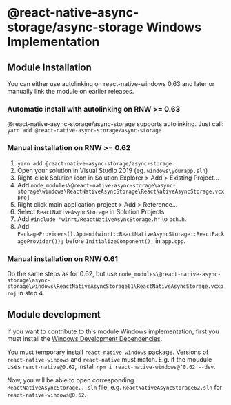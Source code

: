 # @react-native-async-storage/async-storage Windows Implementation

## Module Installation
You can either use autolinking on react-native-windows 0.63 and later or manually link the module on earlier releases.

### Automatic install with autolinking on RNW >= 0.63
@react-native-async-storage/async-storage supports autolinking. Just call: `yarn add @react-native-async-storage/async-storage`

### Manual installation on RNW >= 0.62
1. `yarn add @react-native-async-storage/async-storage`
2. Open your solution in Visual Studio 2019 (eg. `windows\yourapp.sln`)
3. Right-click Solution icon in Solution Explorer > Add > Existing Project...
4. Add `node_modules\@react-native-async-storage\async-storage\windows\ReactNativeAsyncStorage\ReactNativeAsyncStorage.vcxproj`
5. Right click main application project > Add > Reference...
6. Select `ReactNativeAsyncStorage` in Solution Projects
7. Add `#include "winrt/ReactNativeAsyncStorage.h"` to `pch.h`.
8. Add `PackageProviders().Append(winrt::ReactNativeAsyncStorage::ReactPackageProvider());` before `InitializeComponent();` in `app.cpp`.

### Manual installation on RNW 0.61
Do the same steps as for 0.62, but use `node_modules\@react-native-async-storage\async-storage\windows\ReactNativeAsyncStorage61\ReactNativeAsyncStorage.vcxproj` in step 4.

## Module development

If you want to contribute to this module Windows implementation, first you must install the [Windows Development Dependencies](https://microsoft.github.io/react-native-windows/docs/rnw-dependencies).

You must temporary install `react-native-windows` package. Versions of `react-native-windows` and `react-native` must match. E.g. if the moudule uses `react-native@0.62`, install `npm i react-native-windows@^0.62 --dev`.

Now, you will be able to open corresponding `ReactNativeAsyncStorage...sln` file, e.g. `ReactNativeAsyncStorage62.sln` for `react-native-windows@0.62`.